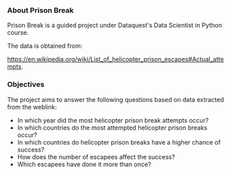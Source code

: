 ### About Prison Break

Prison Break is a guided project under Dataquest's Data Scientist in Python course.

The data is obtained from:

https://en.wikipedia.org/wiki/List_of_helicopter_prison_escapes#Actual_attempts.

### Objectives

The project aims to answer the following questions based on data extracted from the weblink:
- In which year did the most helicopter prison break attempts occur?
- In which countries do the most attempted helicopter prison breaks occur?
- In which countries do helicopter prison breaks have a higher chance of success?
- How does the number of escapees affect the success?
- Which escapees have done it more than once?

